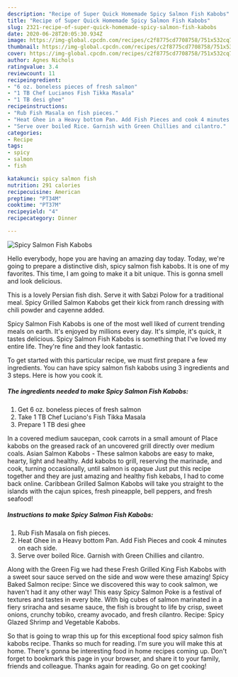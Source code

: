 ```yaml
---
description: "Recipe of Super Quick Homemade Spicy Salmon Fish Kabobs"
title: "Recipe of Super Quick Homemade Spicy Salmon Fish Kabobs"
slug: 2321-recipe-of-super-quick-homemade-spicy-salmon-fish-kabobs
date: 2020-06-28T20:05:30.934Z
image: https://img-global.cpcdn.com/recipes/c2f8775cd7708758/751x532cq70/spicy-salmon-fish-kabobs-recipe-main-photo.jpg
thumbnail: https://img-global.cpcdn.com/recipes/c2f8775cd7708758/751x532cq70/spicy-salmon-fish-kabobs-recipe-main-photo.jpg
cover: https://img-global.cpcdn.com/recipes/c2f8775cd7708758/751x532cq70/spicy-salmon-fish-kabobs-recipe-main-photo.jpg
author: Agnes Nichols
ratingvalue: 3.4
reviewcount: 11
recipeingredient:
- "6 oz. boneless pieces of fresh salmon"
- "1 TB Chef Lucianos Fish Tikka Masala"
- "1 TB desi ghee"
recipeinstructions:
- "Rub Fish Masala on fish pieces."
- "Heat Ghee in a Heavy bottom Pan. Add Fish Pieces and cook 4 minutes on each side."
- "Serve over boiled Rice. Garnish with Green Chillies and cilantro."
categories:
- Recipe
tags:
- spicy
- salmon
- fish

katakunci: spicy salmon fish 
nutrition: 291 calories
recipecuisine: American
preptime: "PT34M"
cooktime: "PT37M"
recipeyield: "4"
recipecategory: Dinner

---
```



![Spicy Salmon Fish Kabobs](https://img-global.cpcdn.com/recipes/c2f8775cd7708758/751x532cq70/spicy-salmon-fish-kabobs-recipe-main-photo.jpg)

Hello everybody, hope you are having an amazing day today. Today, we're going to prepare a distinctive dish, spicy salmon fish kabobs. It is one of my favorites. This time, I am going to make it a bit unique. This is gonna smell and look delicious.

This is a lovely Persian fish dish. Serve it with Sabzi Polow for a traditional meal. Spicy Grilled Salmon Kabobs get their kick from ranch dressing with chili powder and cayenne added.

Spicy Salmon Fish Kabobs is one of the most well liked of current trending meals on earth. It's enjoyed by millions every day. It's simple, it's quick, it tastes delicious. Spicy Salmon Fish Kabobs is something that I've loved my entire life. They're fine and they look fantastic.


To get started with this particular recipe, we must first prepare a few ingredients. You can have spicy salmon fish kabobs using 3 ingredients and 3 steps. Here is how you cook it.

<!--inarticleads1-->

##### The ingredients needed to make Spicy Salmon Fish Kabobs:

1. Get 6 oz. boneless pieces of fresh salmon
1. Take 1 TB Chef Luciano&#39;s Fish Tikka Masala
1. Prepare 1 TB desi ghee


In a covered medium saucepan, cook carrots in a small amount of Place kabobs on the greased rack of an uncovered grill directly over medium coals. Asian Salmon Kabobs - These salmon kabobs are easy to make, hearty, light and healthy. Add kabobs to grill, reserving the marinade, and cook, turning occasionally, until salmon is opaque Just put this recipe together and they are just amazing and healthy fish kebabs, I had to come back online. Caribbean Grilled Salmon Kabobs will take you straight to the islands with the cajun spices, fresh pineapple, bell peppers, and fresh seafood! 

<!--inarticleads2-->

##### Instructions to make Spicy Salmon Fish Kabobs:

1. Rub Fish Masala on fish pieces.
1. Heat Ghee in a Heavy bottom Pan. Add Fish Pieces and cook 4 minutes on each side.
1. Serve over boiled Rice. Garnish with Green Chillies and cilantro.


Along with the Green Fig we had these Fresh Grilled King Fish Kabobs with a sweet sour sauce served on the side and wow were these amazing! Spicy Baked Salmon recipe: Since we discovered this way to cook salmon, we haven&#39;t had it any other way! This easy Spicy Salmon Poke is a festival of textures and tastes in every bite. With big cubes of salmon marinated in a fiery sriracha and sesame sauce, the fish is brought to life by crisp, sweet onions, crunchy tobiko, creamy avocado, and fresh cilantro. Recipe: Spicy Glazed Shrimp and Vegetable Kabobs. 

So that is going to wrap this up for this exceptional food spicy salmon fish kabobs recipe. Thanks so much for reading. I'm sure you will make this at home. There's gonna be interesting food in home recipes coming up. Don't forget to bookmark this page in your browser, and share it to your family, friends and colleague. Thanks again for reading. Go on get cooking!
